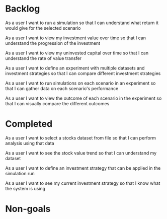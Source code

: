 # Backlog

As a user I want to run a simulation so that I can understand what return it would give for the selected scenario

As a user I want to view my investment value over time so that I can understand the progression of the investment

As a user I want to view my uninvested capital over time so that I can understand the rate of value transfer

As a user I want to define an experiment with multiple datasets and investment strategies so that I can compare different investment strategies

As a user I want to run simulations on each scenario in an experiment so that I can gather data on each scenario's performance

As a user I want to view the outcome of each scenario in the experiment so that I can visually compare the different outcomes

# Completed

As a user I want to select a stocks dataset from file so that I can perform analysis using that data

As a user I want to see the stock value trend so that I can understand my dataset

As a user I want to define an investment strategy that can be applied in the simulation run

As a user I want to see my current investment strategy so that I know what the system is using

# Non-goals
